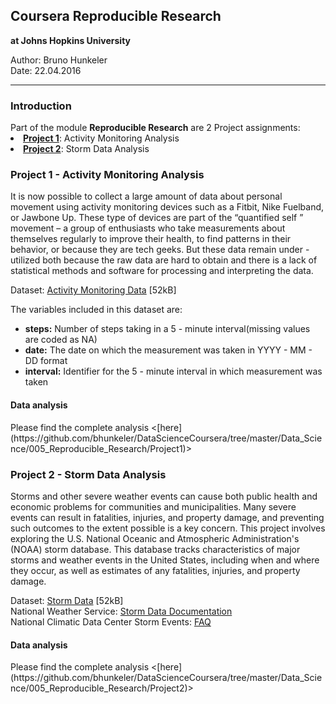 
<h2>Coursera Reproducible Research</h2>
<b>at Johns Hopkins University</b>

Author: Bruno Hunkeler   
Date:   22.04.2016
<hr>
<h3>Introduction</h3>
Part of the module <b>Reproducible Research</b> are 2 Project assignments: 

<li><b><a href="#Project1">Project 1</a></b>: Activity Monitoring Analysis
<li><b><a href="#Project2">Project 2</a></b>: Storm Data Analysis


<h3><a name = "Project1">Project 1 - Activity Monitoring Analysis</a></h3>

It is now possible to collect a large amount of data about personal movement using activity monitoring devices such as 
a Fitbit, Nike Fuelband, or Jawbone Up. These type of devices are part of the “quantified self ” movement – a group of 
enthusiasts who take measurements about themselves regularly to improve their health, to find patterns in their behavior, 
or because they are tech geeks. But these data remain under - utilized both because the raw data are hard to obtain and 
there is a lack of statistical methods and software for processing and interpreting the data.

Dataset:       [Activity Monitoring Data](https://d396qusza40orc.cloudfront.net/repdata%2Fdata%2Factivity.zip) [52kB] 

The variables included in this dataset are:  
<ul>
<li><b>steps:</b> Number of steps taking in a 5 - minute interval(missing values are coded as NA)
<li><b>date:</b> The date on which the measurement was taken in YYYY - MM - DD format
<li><b>interval:</b> Identifier for the 5 - minute interval in which measurement was taken
</ul>

<h4>Data analysis</h4>
Please find the complete analysis <[here](https://github.com/bhunkeler/DataScienceCoursera/tree/master/Data_Science/005_Reproducible_Research/Project1)>

<h3><a name = "Project1">Project 2 - Storm Data Analysis</a></h3>

Storms and other severe weather events can cause both public health and economic problems for communities and 
municipalities. Many severe events can result in fatalities, injuries, and property damage, and preventing such 
outcomes to the extent possible is a key concern.
This project involves exploring the U.S. National Oceanic and Atmospheric Administration's (NOAA) storm database. 
This database tracks characteristics of major storms and weather events in the United States, including when and 
where they occur, as well as estimates of any fatalities, injuries, and property damage.

Dataset:                                    [Storm Data](https://d396qusza40orc.cloudfront.net/repdata%2Fdata%2FStormData.csv.bz2) [52kB]   
National Weather Service:                   [Storm Data Documentation](https://d396qusza40orc.cloudfront.net/repdata%2Fpeer2_doc%2Fpd01016005curr.pdf)  
National Climatic Data Center Storm Events: [FAQ](https://d396qusza40orc.cloudfront.net/repdata%2Fpeer2_doc%2FNCDC%20Storm%20Events-FAQ%20Page.pdf)  

<h4>Data analysis</h4>
Please find the complete analysis <[here](https://github.com/bhunkeler/DataScienceCoursera/tree/master/Data_Science/005_Reproducible_Research/Project2)>




